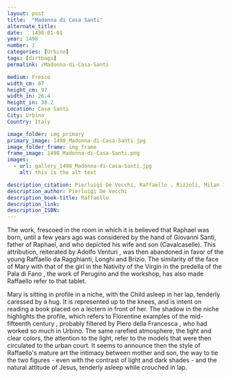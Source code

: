 ```yaml
---
layout: post
title:  "Madonna di Casa Santi"
alternate_title:
date:   1498-01-01
year: 1498
number: 1
categories: [Urbino]
tags: [dirtbags]
permalink: /Madonna-di-Casa-Santi

medium: Fresco
width_cm: 67
height_cm: 97
width_in: 26.4
height_in: 38.2
Location: Casa Santi
City: Urbino
Country: Italy

image_folder: img_primary
primary_image: 1498_Madonna-di-Casa-Santi.jpg
image_folder_frame: img_frame
frame_image: 1498_Madonna-di-Casa-Santi.png
images:
  - url: gallery_1498_Madonna-di-Casa-Santi.jpg
    alt: this is the alt text

description_citation: Pierluigi De Vecchi, Raffaello , Rizzoli, Milan 1975.
description_author: Pierluigi De Vecchi
description_book-title: Raffaello
description_link:
description_ISBN:
---
```


The work, frescoed in the room in which it is believed that Raphael was born, until a few years ago was considered by the hand of Giovanni Santi, father of Raphael, and who depicted his wife and son (Cavalcaselle). This attribution, reiterated by Adolfo Venturi , was then abandoned in favor of the young Raffaello da Ragghianti, Longhi and Brizio. The similarity of the face of Mary with that of the girl in the Nativity of the Virgin in the predella of the Pala di Fano , the work of Perugino and the workshop, has also made Raffaello refer to that tablet.

Mary is sitting in profile in a niche, with the Child asleep in her lap, tenderly caressed by a hug. It is represented up to the knees, and is intent on reading a book placed on a lectern in front of her. The shadow in the niche highlights the profile, which refers to Florentine examples of the mid- fifteenth century , probably filtered by Piero della Francesca , who had worked so much in Urbino. The same rarefied atmosphere, the light and clear colors, the attention to the light, refer to the models that were then circulated to the urban court. It seems to announce then the style of Raffaello's mature art the intimacy between mother and son, the way to tie the two figures - even with the contrast of light and dark shades - and the natural attitude of Jesus, tenderly asleep while crouched in lap.
